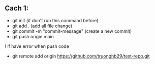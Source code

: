 ## Cach 1:
 - git init (if don't run this command before)
 - git add . (add all file change)
 - git commit -m "commit-message" (create a new commit)
 - git push origin main

! if have error when push code
 - git remote add origin <https://github.com/truonghb29/test-repo.git>
